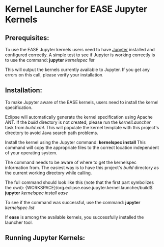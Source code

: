 Kernel Launcher for EASE Jupyter Kernels
========================================

Prerequisites:
--------------

To use the EASE Jupyter kernels users need to have [Jupyter](http://jupyter.org) installed and configured correctly. A simple test to see if Jupyter is working correctly is to use the command:
**jupyter** *kernelspec list*

This will output the kernels currently available to Jupyter. If you get any errors on this call, please verify your installation.


Installation:
-------------

To make Jupyter aware of the EASE kernels, users need to install the kernel specification.

Eclipse will automatically generate the kernel specification using Apache ANT. If the *build* directory is not created, please run the *kernelLauncher* task from *build.xml*. This will populate the kernel template with this project's directory to avoid Java search path problems. 

Install the kernel using the Jupyter command: **kernelspec install**
This command will copy the appropriate files to the correct location independent of your operating system.

The command needs to be aware of where to get the kernelspec information from. The easiest way is to have this project's *build* directory as the current working directory while calling.

The full command should look like this (note that the first part symbolizes the cwd):
{WORKSPACE}/org.eclipse.ease.jupyter.kernel.launcher/build$ **jupyter** *kernelspec install*  *ease*

To see if the command was successful, use the command:
**jupyter** *kernelspec list*

If **ease** is among the available kernels, you successfully installed the launcher tool.


Running Jupyter Kernels:
------------------------

